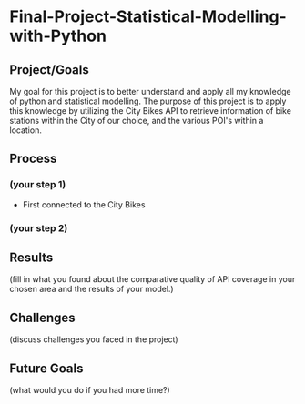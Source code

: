 # Final-Project-Statistical-Modelling-with-Python

## Project/Goals
My goal for this project is to better understand and apply all my knowledge of python and statistical modelling. The purpose of this project is to apply this knowledge by utilizing the City Bikes API to retrieve information of bike stations within the City of our choice, and the various POI's within a location. 

## Process
### (your step 1)
- First connected to the City Bikes 
### (your step 2)

## Results
(fill in what you found about the comparative quality of API coverage in your chosen area and the results of your model.)

## Challenges 
(discuss challenges you faced in the project)

## Future Goals
(what would you do if you had more time?)
